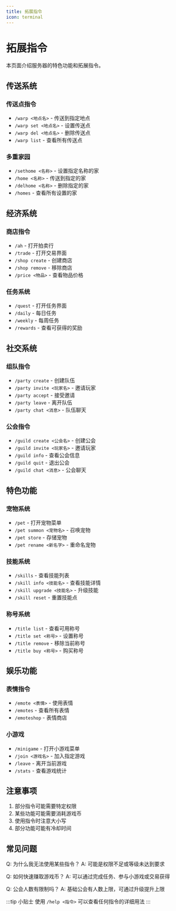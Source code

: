 ```yaml
---
title: 拓展指令
icon: terminal
---
```


# 拓展指令

本页面介绍服务器的特色功能和拓展指令。

## 传送系统

### 传送点指令
- `/warp <地点名>` - 传送到指定地点
- `/warp set <地点名>` - 设置传送点
- `/warp del <地点名>` - 删除传送点
- `/warp list` - 查看所有传送点

### 多重家园
- `/sethome <名称>` - 设置指定名称的家
- `/home <名称>` - 传送到指定的家
- `/delhome <名称>` - 删除指定的家
- `/homes` - 查看所有设置的家

## 经济系统

### 商店指令
- `/ah` - 打开拍卖行
- `/trade` - 打开交易界面
- `/shop create` - 创建商店
- `/shop remove` - 移除商店
- `/price <物品>` - 查看物品价格

### 任务系统
- `/quest` - 打开任务界面
- `/daily` - 每日任务
- `/weekly` - 每周任务
- `/rewards` - 查看可获得的奖励

## 社交系统

### 组队指令
- `/party create` - 创建队伍
- `/party invite <玩家名>` - 邀请玩家
- `/party accept` - 接受邀请
- `/party leave` - 离开队伍
- `/party chat <消息>` - 队伍聊天

### 公会指令
- `/guild create <公会名>` - 创建公会
- `/guild invite <玩家名>` - 邀请玩家
- `/guild info` - 查看公会信息
- `/guild quit` - 退出公会
- `/guild chat <消息>` - 公会聊天

## 特色功能

### 宠物系统
- `/pet` - 打开宠物菜单
- `/pet summon <宠物名>` - 召唤宠物
- `/pet store` - 存储宠物
- `/pet rename <新名字>` - 重命名宠物

### 技能系统
- `/skills` - 查看技能列表
- `/skill info <技能名>` - 查看技能详情
- `/skill upgrade <技能名>` - 升级技能
- `/skill reset` - 重置技能点

### 称号系统
- `/title list` - 查看可用称号
- `/title set <称号>` - 设置称号
- `/title remove` - 移除当前称号
- `/title buy <称号>` - 购买称号

## 娱乐功能

### 表情指令
- `/emote <表情>` - 使用表情
- `/emotes` - 查看所有表情
- `/emoteshop` - 表情商店

### 小游戏
- `/minigame` - 打开小游戏菜单
- `/join <游戏名>` - 加入指定游戏
- `/leave` - 离开当前游戏
- `/stats` - 查看游戏统计

## 注意事项

1. 部分指令可能需要特定权限
2. 某些功能可能需要消耗游戏币
3. 使用指令时注意大小写
4. 部分功能可能有冷却时间

## 常见问题

Q: 为什么我无法使用某些指令？
A: 可能是权限不足或等级未达到要求

Q: 如何快速赚取游戏币？
A: 可以通过完成任务、参与小游戏或交易获得

Q: 公会人数有限制吗？
A: 基础公会有人数上限，可通过升级提升上限

:::tip 小贴士
使用 `/help <指令>` 可以查看任何指令的详细用法
:::
